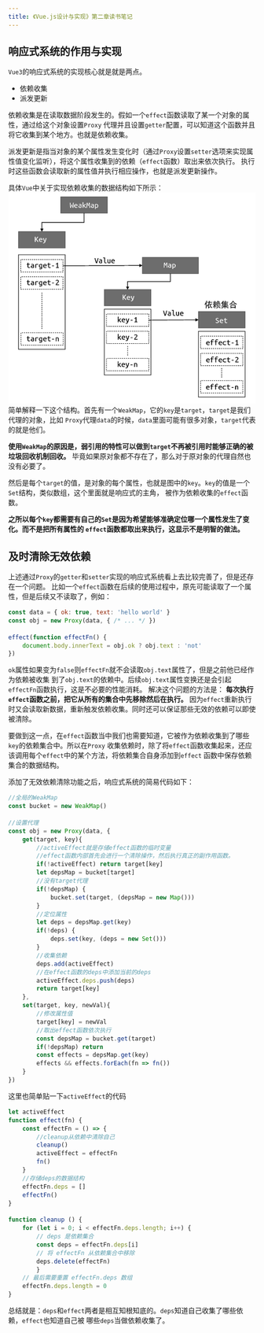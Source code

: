 ```yaml
---
title: 《Vue.js设计与实现》第二章读书笔记
---
```


## 响应式系统的作用与实现

`Vue3`的响应式系统的实现核心就是就是两点。
- 依赖收集
- 派发更新

依赖收集是在读取数据阶段发生的。假如一个`effect`函数读取了某一个对象的属性，通过给这个对象设置`Proxy`
代理并且设置`getter`配置，可以知道这个函数并且将它收集到某个地方。也就是依赖收集。

派发更新是指当对象的某个属性发生变化时（通过`Proxy`设置`setter`选项来实现属性值变化监听），将这个属性收集到的依赖（`effect`函数）取出来依次执行。
执行时这些函数会读取新的属性值并执行相应操作，也就是派发更新操作。

具体`Vue`中关于实现依赖收集的数据结构如下所示：
![响应式数据结构](../../assets/reactive.png)
简单解释一下这个结构。首先有一个`WeakMap`，它的`key`是`target`，`target`是我们代理的对象，比如
`Proxy`代理`data`的时候，`data`里面可能有很多对象，`target`代表的就是他们。

**使用`WeakMap`的原因是，弱引用的特性可以做到`target`不再被引用时能够正确的被垃圾回收机制回收。**
毕竟如果原对象都不存在了，那么对于原对象的代理自然也没有必要了。

然后是每个`target`的值，是对象的每个属性，也就是图中的`key`。`key`的值是一个`Set`结构，类似数组，这个里面就是响应式的主角，
被作为依赖收集的`effect`函数。

**之所以每个`key`都需要有自己的`Set`是因为希望能够准确定位哪一个属性发生了变化。而不是把所有属性的
`effect`函数都取出来执行，这显示不是明智的做法。**

## 及时清除无效依赖

上述通过`Proxy`的`getter`和`setter`实现的响应式系统看上去比较完善了，但是还存在一个问题。
比如一个`effect`函数在后续的使用过程中，原先可能读取了一个属性，但是后续又不读取了，例如：
```javascript
const data = { ok: true, text: 'hello world' }
const obj = new Proxy(data, { /* ... */ })

effect(function effectFn() {
    document.body.innerText = obj.ok ? obj.text : 'not'
})
```
`ok`属性如果变为`false`则`effectFn`就不会读取`obj.text`属性了，但是之前他已经作为依赖被收集
到了`obj.text`的依赖中。后续`obj.text`属性变换还是会引起`effectFn`函数执行，这是不必要的性能消耗。
解决这个问题的方法是：
**每次执行`effect`函数之前，把它从所有的集合中先移除然后在执行。**
因为`effect`重新执行时又会读取新数据，重新触发依赖收集。同时还可以保证那些无效的依赖可以即使被清除。

要做到这一点，在`effect`函数当中我们也需要知道，它被作为依赖收集到了哪些`key`的依赖集合中。所以在`Proxy`
收集依赖时，除了将`effect`函数收集起来，还应该调用每个`effect`中的某个方法，将依赖集合自身添加到`effect`
函数中保存依赖集合的数据结构。

添加了无效依赖清除功能之后，响应式系统的简易代码如下：
```javascript
//全局的WeakMap
const bucket = new WeakMap()

//设置代理
const obj = new Proxy(data, {
    get(target, key){
        //activeEffect就是存储effect函数的临时变量
        //effect函数内部首先会进行一个清除操作，然后执行真正的副作用函数。
        if(!activeEffect) return target[key] 
        let depsMap = bucket[target]
        //没有target代理
        if(!depsMap) {
            bucket.set(target, (depsMap = new Map()))
        }
        //定位属性
        let deps = depsMap.get(key)
        if(!deps) {
            deps.set(key, (deps = new Set()))
        }
        //收集依赖
        deps.add(activeEffect)
        //在effect函数的deps中添加当前的deps
        activeEffect.deps.push(deps)
        return target[key]
    },
    set(target, key, newVal){
        //修改属性值
        target[key] = newVal
        //取出effect函数依次执行
        const depsMap = bucket.get(target)
        if(!depsMap) return
        const effects = depsMap.get(key)
        effects && effects.forEach(fn => fn())
    }
})
```
这里也简单贴一下`activeEffect`的代码
```javascript
let activeEffect
function effect(fn) {
    const effectFn = () => {
        //cleanup从依赖中清除自己
        cleanup()
        activeEffect = effectFn
        fn()
    }
    //存储deps的数据结构
    effectFn.deps = []
    effectFn()
}

function cleanup () {
    for (let i = 0; i < effectFn.deps.length; i++) {
        // deps 是依赖集合
        const deps = effectFn.deps[i]
        // 将 effectFn 从依赖集合中移除
        deps.delete(effectFn)
        }
    // 最后需要重置 effectFn.deps 数组
    effectFn.deps.length = 0
}
```
总结就是：`deps`和`effect`两者是相互知根知底的。`deps`知道自己收集了哪些依赖，`effect`也知道自己被
哪些`deps`当做依赖收集了。
